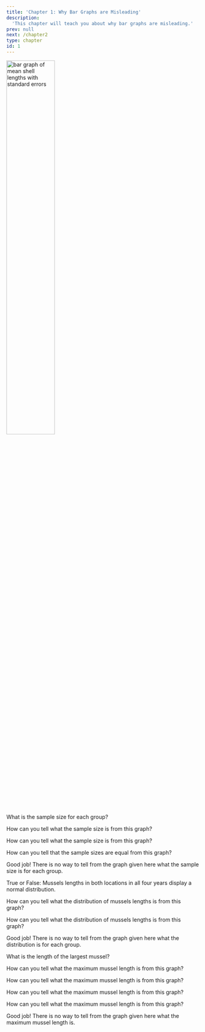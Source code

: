 ```yaml
---
title: 'Chapter 1: Why Bar Graphs are Misleading'
description:
  'This chapter will teach you about why bar graphs are misleading.'
prev: null
next: /chapter2
type: chapter
id: 1
---
```


<exercise id="1" title="Introduction" type="slides">

<slides source="chapter1_01_introduction">
</slides>

</exercise>

<exercise id="2" title="Bar Graph Quiz">

<img src="length.png" alt="bar graph of mean shell lengths with standard errors" width="50%"/>

What is the sample size for each group?

<choice>
<opt text="all groups have large (>30) sample size">

How can you tell what the sample size is from this graph?

</opt>

<opt text="all groups have small (<10) sample size">

How can you tell what the sample size is from this graph?

</opt>


<opt text="the number in each group is unclear, but they are all the same sample size">

How can you tell that the sample sizes are equal from this graph?

</opt>

<opt text="the number in each group is not clear from this graph" correct="true">

Good job! There is no way to tell from the graph given here what the sample size is for each group.

</opt>
</choice>


True or False: Mussels lengths in both locations in all four years display a normal distribution.

<choice>
<opt text="True">

How can you tell what the distribution of mussels lengths is from this graph?

</opt>

<opt text="False">

How can you tell what the distribution of mussels lengths is from this graph?

</opt>


<opt text="Unclear" correct="true">

Good job! There is no way to tell from the graph given here what the distribution is for each group.

</opt>
</choice>


What is the length of the largest mussel?

<choice>
<opt text="None of the groups have mussel shell lengths greater than 80mm">

How can you tell what the maximum mussel length is from this graph?

</opt>

<opt text="All of the groups have a maximum mussel shell length that is greater than 80mm">

How can you tell what the maximum mussel length is from this graph?

</opt>


<opt text="The largest mussel shell in all the groups is approximately 131 mm long">

How can you tell what the maximum mussel length is from this graph?

</opt>

<opt text="The largest mussel shell length in all the groups is approximately 79 mm long
">

How can you tell what the maximum mussel length is from this graph?

</opt>

<opt text="It is unclear from this graph what the maximum mussel shell length is for each group" correct="true">

Good job! There is no way to tell from the graph given here what the maximum mussel length is.

</opt>
</choice>




